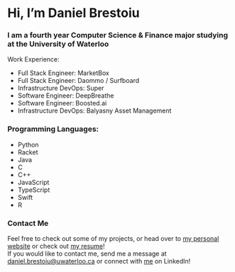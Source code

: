 # Hi, I’m Daniel Brestoiu

### I am a fourth year Computer Science & Finance major studying at the University of Waterloo


Work Experience:
  - Full Stack Engineer: MarketBox
  - Full Stack Engineer: Daommo / Surfboard
  - Infrastructure DevOps: Super
  - Software Engineer: DeepBreathe
  - Software Engineer: Boosted.ai
  - Infrastructure DevOps: Balyasny Asset Management

### Programming Languages:
  - Python
  - Racket
  - Java
  - C
  - C++
  - JavaScript
  - TypeScript
  - Swift
  - R
  
### Contact Me 
Feel free to check out some of my projects, or head over to [my personal website](https://danielbrestoiu.me) or check out [my resume](https://danielbrestoiu.me/resume)! <br/>
If you would like to contact me, send me a message at daniel.brestoiu@uwaterloo.ca or connect with [me](https://www.linkedin.com/in/daniel-brestoiu/) on LinkedIn!





<!---
Daniel-Brestoiu/Daniel-Brestoiu is a ✨ special ✨ repository because its `README.md` (this file) appears on your GitHub profile.
You can click the Preview link to take a look at your changes.
--->
